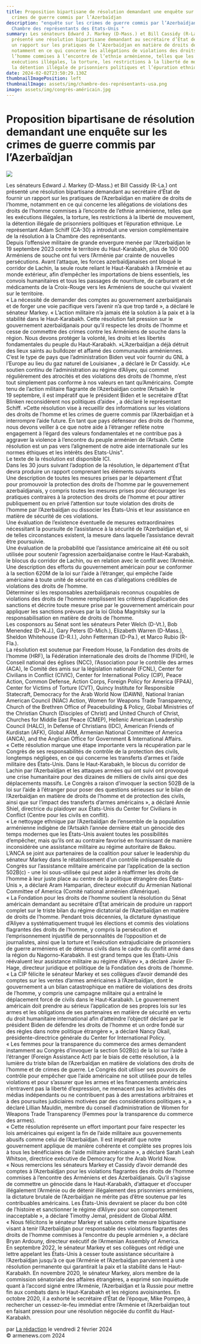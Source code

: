 ```yaml
---
title: Proposition bipartisane de résolution demandant une enquête sur les
  crimes de guerre commis par l’Azerbaïdjan
description: "enquête sur les crimes de guerre commis par l’Azerbaïdjan -
  Chambre des représentants des Etats-Unis "
summary: Les sénateurs Edward J. Markey (D-Mass.) et Bill Cassidy (R-La.) ont
  présenté une résolution bipartisane demandant au secrétaire d’État de fournir
  un rapport sur les pratiques de l’Azerbaïdjan en matière de droits de l’homme,
  notamment en ce qui concerne les allégations de violations des droits de
  l’homme commises à l’encontre de l’ethnie arménienne, telles que les
  exécutions illégales, la torture, les restrictions à la liberté de mouvement,
  la détention illégale de prisonniers politiques et l’épuration ethnique
date: 2024-02-02T23:50:29.130Z
thumbnailImagePosition: left
thumbnailImage: assets/img/chambre-des-représentants-usa.png
image: assets/img/congrès-américain.jpg
---
```

<!--StartFragment-->

# Proposition bipartisane de résolution demandant une enquête sur les crimes de guerre commis par l’Azerbaïdjan



![](https://www.armenews.com/IMG/arton112343.jpg)

Les sénateurs Edward J. Markey (D-Mass.) et Bill Cassidy (R-La.) ont présenté une résolution bipartisane demandant au secrétaire d’État de fournir un rapport sur les pratiques de l’Azerbaïdjan en matière de droits de l’homme, notamment en ce qui concerne les allégations de violations des droits de l’homme commises à l’encontre de l’ethnie arménienne, telles que les exécutions illégales, la torture, les restrictions à la liberté de mouvement, la détention illégale de prisonniers politiques et l’épuration ethnique. Le représentant Adam Schiff (CA-30) a introduit une version complémentaire de la résolution à la Chambre des représentants.\
Depuis l’offensive militaire de grande envergure menée par l’Azerbaïdjan le 19 septembre 2023 contre le territoire du Haut-Karabakh, plus de 100 000 Arméniens de souche ont fui vers l’Arménie par crainte de nouvelles persécutions. Avant l’attaque, les forces azerbaïdjanaises ont bloqué le corridor de Lachin, la seule route reliant le Haut-Karabakh à l’Arménie et au monde extérieur, afin d’empêcher les importations de biens essentiels, les convois humanitaires et tous les passages de nourriture, de carburant et de médicaments de la Croix-Rouge vers les Arméniens de souche qui vivaient sur le territoire.\
« La nécessité de demander des comptes au gouvernement azerbaïdjanais et de forger une voie pacifique vers l’avenir n’a que trop tardé », a déclaré le sénateur Markey. « L’action militaire n’a jamais été la solution à la paix et à la stabilité dans le Haut-Karabakh. Cette résolution fait pression sur le gouvernement azerbaïdjanais pour qu’il respecte les droits de l’homme et cesse de commettre des crimes contre les Arméniens de souche dans la région. Nous devons protéger la volonté, les droits et les libertés fondamentales du peuple du Haut-Karabakh. »L’Azerbaïdjan a déjà détruit des lieux saints au bulldozer et affamé des communautés arméniennes. C’est le type de pays que l’administration Biden veut voir fournir du GNL à l’Europe au lieu du gaz naturel de Louisiane« , a déclaré le Dr Cassidy. »Le soutien continu de l’administration au régime d’Aliyev, qui commet régulièrement des atrocités et des violations des droits de l’homme, n’est tout simplement pas conforme à nos valeurs en tant qu’Américains. Compte tenu de l’action militaire flagrante de l’Azerbaïdjan contre l’Artsakh le 19 septembre, il est impératif que le président Biden et le secrétaire d’État Blinken reconsidèrent nos politiques d’aide« , a déclaré le représentant Schiff. »Cette résolution vise à recueillir des informations sur les violations des droits de l’homme et les crimes de guerre commis par l’Azerbaïdjan et à interrompre l’aide future. En tant que pays défenseur des droits de l’homme, nous devons veiller à ce que notre aide à l’étranger reflète notre engagement à l’égard des valeurs fondamentales et ne contribue pas à aggraver la violence à l’encontre du peuple arménien de l’Artsakh. Cette résolution est un pas vers l’alignement de notre aide internationale sur les normes éthiques et les intérêts des Etats-Unis".\
Le texte de la résolution est disponible ICI.\
Dans les 30 jours suivant l’adoption de la résolution, le département d’État devra produire un rapport comprenant les éléments suivants\
Une description de toutes les mesures prises par le département d’État pour promouvoir la protection des droits de l’homme par le gouvernement azerbaïdjanais, y compris toutes les mesures prises pour décourager les pratiques contraires à la protection des droits de l’homme et pour attirer publiquement ou en privé l’attention sur toute violation des droits de l’homme par l’Azerbaïdjan ou dissocier les États-Unis et leur assistance en matière de sécurité de ces violations.\
Une évaluation de l’existence éventuelle de mesures extraordinaires nécessitant la poursuite de l’assistance à la sécurité de l’Azerbaïdjan et, si de telles circonstances existent, la mesure dans laquelle l’assistance devrait être poursuivie.\
Une évaluation de la probabilité que l’assistance américaine ait été ou soit utilisée pour soutenir l’agression azerbaïdjanaise contre le Haut-Karabakh, le blocus du corridor de Lachin, ou en relation avec le conflit avec l’Arménie.\
Une description des efforts du gouvernement américain pour se conformer à la section 620M de la loi sur l’aide à l’étranger, qui empêche l’aide américaine à toute unité de sécurité en cas d’allégations crédibles de violations des droits de l’homme.\
Déterminer si les responsables azerbaïdjanais reconnus coupables de violations des droits de l’homme remplissent les critères d’application des sanctions et décrire toute mesure prise par le gouvernement américain pour appliquer les sanctions prévues par la loi Globa Magnitsky sur la responsabilisation en matière de droits de l’homme.\
Les cosponsors au Sénat sont les sénateurs Peter Welch (D-Vt.), Bob Menendez (D-N.J.), Gary Peters (D-Mich.), Elizabeth Warren (D-Mass.), Sheldon Whitehouse (D-R.I.), John Fetterman (D-Pa.), et Marco Rubio (R-Fla.).\
La résolution est soutenue par Freedom House, la Fondation des droits de l’homme (HRF), la Fédération internationale des droits de l’homme (FIDH), le Conseil national des églises (NCC), l’Association pour le contrôle des armes (ACA), le Comité des amis sur la législation nationale (FCNL), Center for Civilians in Conflict (CIVIC), Center for International Policy (CIP), Peace Action, Common Defense, Action Corps, Foreign Policy for America (FP4A), Center for Victims of Torture (CVT), Quincy Institute for Responsible Statecraft, Democracy for the Arab World Now (DAWN), National Iranian American Council (NIAC) Action, Women for Weapons Trade Transparency, Church of the Brethren Office of Peacebuilding & Policy, Global Ministries of the Christian Church (Disciples of Christ) and United Church of Christ, Churches for Middle East Peace (CMEP), Hellenic American Leadership Council (HALC), In Defense of Christians (IDC), American Friends of Kurdistan (AFK), Global ARM, Armenian National Committee of America (ANCA), and the Anglican Office for Government & International Affairs.\
« Cette résolution marque une étape importante vers la récupération par le Congrès de ses responsabilités de contrôle de la protection des civils, longtemps négligées, en ce qui concerne les transferts d’armes et l’aide militaire des États-Unis. Dans le Haut-Karabakh, le blocus du corridor de Lachin par l’Azerbaïdjan et les attaques armées qui ont suivi ont provoqué une crise humanitaire pour des dizaines de milliers de civils ainsi que des déplacements massifs. Le Congrès a raison d’invoquer la section 502B de la loi sur l’aide à l’étranger pour poser des questions sérieuses sur le bilan de l’Azerbaïdjan en matière de droits de l’homme et de protection des civils, ainsi que sur l’impact des transferts d’armes américains », a déclaré Annie Shiel, directrice du plaidoyer aux États-Unis du Center for Civilians in Conflict (Centre pour les civils en conflit).\
« Le nettoyage ethnique par l’Azerbaïdjan de l’ensemble de la population arménienne indigène de l’Artsakh l’année dernière était un génocide des temps modernes que les États-Unis avaient toutes les possibilités d’empêcher, mais qu’ils ont au contraire favorisé en fournissant de manière inconsidérée une assistance militaire au régime autoritaire de Bakou. L’ANCA se joint aux partenaires de la coalition pour saluer le leadership du sénateur Markey dans le rétablissement d’un contrôle indispensable du Congrès sur l’assistance militaire américaine par l’application de la section 502B(c) - une loi sous-utilisée qui peut aider à réaffirmer les droits de l’homme à leur juste place au centre de la politique étrangère des États-Unis », a déclaré Aram Hamparian, directeur exécutif du Armenian National Committee of America (Comité national arménien d’Amérique).\
« La Fondation pour les droits de l’homme soutient la résolution du Sénat américain demandant au secrétaire d’État américain de produire un rapport complet sur le triste bilan du régime dictatorial de l’Azerbaïdjan en matière de droits de l’homme. Pendant trois décennies, la dictature dynastique d’Aliyev a systématiquement truqué les élections et commis des violations flagrantes des droits de l’homme, y compris la persécution et l’emprisonnement injustifié de personnalités de l’opposition et de journalistes, ainsi que la torture et l’exécution extrajudiciaire de prisonniers de guerre arméniens et de détenus civils dans le cadre du conflit armé dans la région du Nagorno-Karabakh. Il est grand temps que les États-Unis réévaluent leur assistance militaire au régime d’Aliyev », a déclaré Javier El-Hage, directeur juridique et politique de la Fondation des droits de l’homme.\
« La CIP félicite le sénateur Markey et ses collègues d’avoir demandé des comptes sur les ventes d’armes américaines à l’Azerbaïdjan, dont le gouvernement a un bilan catastrophique en matière de violations des droits de l’homme, y compris une campagne militaire qui a entraîné le déplacement forcé de civils dans le Haut-Karabakh. Le gouvernement américain doit prendre au sérieux l’application de ses propres lois sur les armes et les obligations de ses partenaires en matière de sécurité en vertu du droit humanitaire international afin d’atteindre l’objectif déclaré par le président Biden de défendre les droits de l’homme et un ordre fondé sur des règles dans notre politique étrangère », a déclaré Nancy Okail, présidente-directrice générale du Center for International Policy.\
« Les femmes pour la transparence du commerce des armes demandent instamment au Congrès d’invoquer la section 502B(c) de la loi sur l’aide à l’étranger (Foreign Assistance Act) par le biais de cette résolution, à la lumière du triste bilan de l’Azerbaïdjan en matière de violations des droits de l’homme et de crimes de guerre. Le Congrès doit utiliser ses pouvoirs de contrôle pour empêcher que l’aide américaine ne soit utilisée pour de telles violations et pour s’assurer que les armes et les financements américains n’entravent pas la liberté d’expression, ne menacent pas les activités des médias indépendants ou ne contribuent pas à des arrestations arbitraires et à des poursuites judiciaires motivées par des considérations politiques », a déclaré Lillian Mauldin, membre du conseil d’administration de Women for Weapons Trade Transparency (Femmes pour la transparence du commerce des armes).\
« Cette résolution représente un effort important pour faire respecter les lois américaines qui exigent la fin de l’aide militaire aux gouvernements abusifs comme celui de l’Azerbaïdjan. Il est impératif que notre gouvernement applique de manière cohérente et complète ses propres lois à tous les bénéficiaires de l’aide militaire américaine », a déclaré Sarah Leah Whitson, directrice exécutive de Democracy for the Arab World Now.\
« Nous remercions les sénateurs Markey et Cassidy d’avoir demandé des comptes à l’Azerbaïdjan pour les violations flagrantes des droits de l’homme commises à l’encontre des Arméniens et des Azerbaïdjanais. Qu’il s’agisse de commettre un génocide dans le Haut-Karabakh, d’attaquer et d’occuper illégalement l’Arménie ou de détenir illégalement des prisonniers arméniens, la dictature brutale de l’Azerbaïdjan ne mérite pas d’être soutenue par les contribuables américains. Les États-Unis devraient se placer du bon côté de l’histoire et sanctionner le régime d’Aliyev pour son comportement inacceptable », a déclaré Timothy Jemal, président de Global ARM.\
« Nous félicitons le sénateur Markey et saluons cette mesure bipartisane visant à tenir l’Azerbaïdjan pour responsable des violations flagrantes des droits de l’homme commises à l’encontre du peuple arménien », a déclaré Bryan Ardouny, directeur exécutif de l’Armenian Assembly of America.\
En septembre 2022, le sénateur Markey et ses collègues ont rédigé une lettre appelant les États-Unis à cesser toute assistance sécuritaire à l’Azerbaïdjan jusqu’à ce que l’Arménie et l’Azerbaïdjan parviennent à une résolution permanente qui garantirait la paix et la stabilité dans le Haut-Karabakh. En novembre 2020, le sénateur Markey, alors membre de la commission sénatoriale des affaires étrangères, a exprimé son inquiétude quant à l’accord signé entre l’Arménie, l’Azerbaïdjan et la Russie pour mettre fin aux combats dans le Haut-Karabakh et les régions avoisinantes. En octobre 2020, il a exhorté le secrétaire d’État de l’époque, Mike Pompeo, à rechercher un cessez-le-feu immédiat entre l’Arménie et l’Azerbaïdjan tout en faisant pression pour une résolution négociée du conflit du Haut-Karabakh.

par [La rédaction](https://www.armenews.com/spip.php?page=auteur&id_auteur=4) le vendredi 2 février 2024\
© armenews.com 2024

<!--EndFragment-->